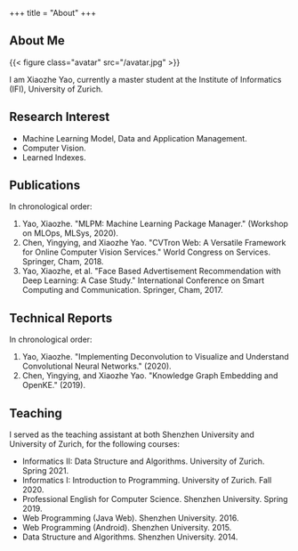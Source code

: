 +++
title = "About"
+++

## About Me

{{< figure class="avatar" src="/avatar.jpg" >}}

I am Xiaozhe Yao, currently a master student at the Institute of Informatics (IFI), University of Zurich.

## Research Interest

* Machine Learning Model, Data and Application Management.
* Computer Vision.
* Learned Indexes.

## Publications

In chronological order:
1. Yao, Xiaozhe. "MLPM: Machine Learning Package Manager." (Workshop on MLOps, MLSys, 2020).
2. Chen, Yingying, and Xiaozhe Yao. "CVTron Web: A Versatile Framework for Online Computer Vision Services." World Congress on Services. Springer, Cham, 2018.
3. Yao, Xiaozhe, et al. "Face Based Advertisement Recommendation with Deep Learning: A Case Study." International Conference on Smart Computing and Communication. Springer, Cham, 2017.

## Technical Reports

In chronological order:
1. Yao, Xiaozhe. "Implementing Deconvolution to Visualize and Understand Convolutional Neural Networks." (2020).
2. Chen, Yingying, and Xiaozhe Yao. "Knowledge Graph Embedding and OpenKE." (2019).

## Teaching

I served as the teaching assistant at both Shenzhen University and University of Zurich, for the following courses: 

* Informatics II: Data Structure and Algorithms. University of Zurich. Spring 2021.
* Informatics I: Introduction to Programming. University of Zurich. Fall 2020.
* Professional English for Computer Science. Shenzhen University. Spring 2019.
* Web Programming (Java Web). Shenzhen University. 2016.
* Web Programming (Android). Shenzhen University. 2015.
* Data Structure and Algorithms. Shenzhen University. 2014.
